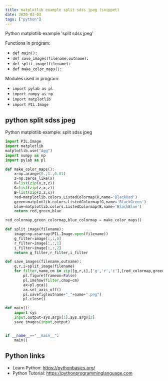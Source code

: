 ```yaml
---
title: matplotlib example split sdss jpeg (snippet)
date: 2020-03-03
tags: ["python"]
---
```

Python matplotlib example 'split sdss jpeg'

Functions in program: 
* `def main():`
* `def save_images(filename,outname):`
* `def split_image(filename):`
* `def make_color_maps():`

Modules used in program: 
* `import pylab as pl`
* `import numpy as np`
* `import matplotlib`
* `import PIL.Image`

## python split sdss jpeg

Python matplotlib example: split sdss jpeg

```python
import PIL.Image
import matplotlib
matplotlib.use("Agg")
import numpy as np
import pylab as pl

def make_color_maps():
	x=np.arange(0.,1.,0.01)
	z=np.zeros_like(x)
	R=list(zip(x,z,z))
	G=list(zip(z,x,z))
	B=list(zip(z,z,x))
	red=matplotlib.colors.ListedColormap(R,name='BlackRed')
	green=matplotlib.colors.ListedColormap(G,name='BlackGreen')
	blue=matplotlib.colors.ListedColormap(B,name='BlackBlue')
	return red,green,blue

red_colormap,green_colormap,blue_colormap = make_color_maps()

def split_image(filename):
	image=np.asarray(PIL.Image.open(filename))
	g_filter=image[:,:,0]
	r_filter=image[:,:,1]
	i_filter=image[:,:,2]
	return g_filter,r_filter,i_filter

def save_images(filename,outname):
	g,r,i=split_image(filename)
	for filter,name,cm in zip([g,r,i],['g','r','i'],[red_colormap,green_colormap,blue_colormap]):
		pl.figure(frameon=False)
		pl.imshow(filter,cmap=cm)
		ax=pl.gca()
		ax.set_axis_off()
		pl.savefig(outname+"_"+name+".png")
		pl.close()

def main():
	import sys
	input,output=sys.argv[1],sys.argv[2]
	save_images(input,output)


if __name__=="__main__":
	main()


```

## Python links

- Learn Python: https://pythonbasics.org/
- Python Tutorial: https://pythonprogramminglanguage.com
